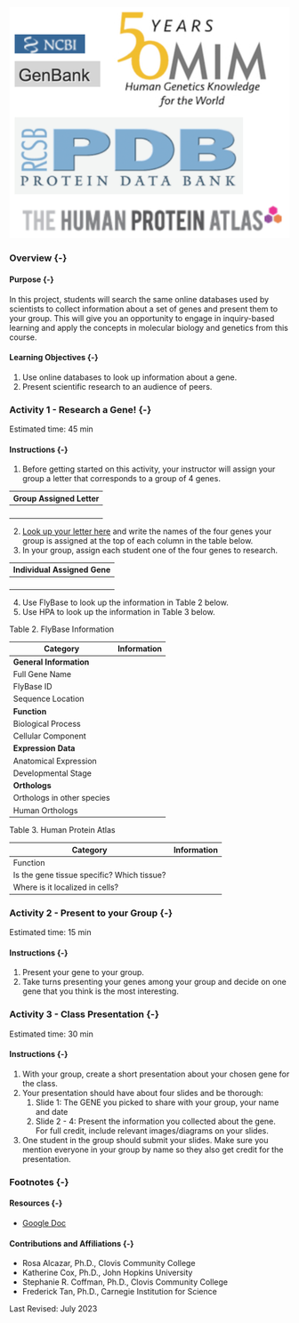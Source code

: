 ![(\#fig:unnamed-chunk-1)Logos from several biological databases](assets/database_intro/database_logos.png)

### Overview {-}

#### Purpose {-}

In this project, students  will search the same online databases used by scientists to collect information about a set of genes and present them to your group. This will give you an opportunity to engage in inquiry-based learning and apply the concepts in molecular biology and genetics from this course.

#### Learning Objectives {-}

1. Use online databases to look up information about a gene.
1. Present scientific research to an audience of peers.

### **Activity 1** - Research a Gene! {-}

Estimated time: 45  min

#### Instructions {-}

1. Before getting started on this activity, your instructor will assign your group a letter that corresponds to a group of 4 genes.

| Group Assigned Letter |
|:-|
| <br> |

2. [Look up your letter here](https://docs.google.com/spreadsheets/d/1sVDwyejmjzwD_CJelmiMo1m6b4MRGSu9BjgjEfA-PWs/) and write the names of the four genes your group is assigned at the top of each column in the table below.
3. In your group, assign each student one of the four genes to research.

| Individual Assigned Gene |
|:-|
| <br> |

4. Use FlyBase to look up the information in Table 2 below.
5. Use HPA to look up the information in Table 3 below.

Table 2. FlyBase Information

| Category | Information |
|----------|-------------|
| **General Information** | |
| Full Gene Name | |
| FlyBase ID | |
| Sequence Location | |
| **Function** | |
| Biological Process | |
| Cellular Component | |
| **Expression Data** | |
| Anatomical Expression | |
| Developmental Stage | |
| **Orthologs** | |
| Orthologs in other species | |
| Human Orthologs | |

Table 3. Human Protein Atlas

| Category | Information |
|----------|-------------|
| Function | |
| Is the gene tissue specific? Which tissue? | |
| Where is it localized in cells? | |

### **Activity 2** - Present to your Group {-}

Estimated time: 15 min

#### Instructions {-}

1. Present your gene to your group.
1. Take turns presenting your genes among your group and decide on one gene that you think is the most interesting.

### **Activity 3** - Class Presentation {-}

Estimated time: 30 min

#### Instructions {-}

1. With your group, create a short presentation about your chosen gene for the class.
1. Your presentation should have about four slides and be thorough:
    1. Slide 1: The GENE you picked to share with your group, your name and date
    1. Slide 2 - 4: Present the information you collected about the gene.  For full credit, include relevant images/diagrams on your slides.
1. One student in the group should submit your slides. Make sure you mention everyone in your group by name so they also get credit for the presentation.

### Footnotes {-}

#### Resources {-}

- [Google Doc](https://docs.google.com/document/d/1j-6AH4UNIHY7hA3cROaPbn5EI4xjZWKs/)

#### Contributions and Affiliations {-}

- Rosa Alcazar, Ph.D., Clovis Community College
- Katherine Cox, Ph.D., John Hopkins University
- Stephanie R. Coffman, Ph.D., Clovis Community College
- Frederick Tan, Ph.D., Carnegie Institution for Science

Last Revised: July 2023
